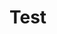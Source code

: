# Test

<div id="famous-trees-datalist" class="hh-data-list mt-4"></div>

<script>
  new HHDataList({
    colWidths: {
      fields: { value: 'narrow' },
      records: { value: 'medium' },
      tools: { value: 'narrow' }
    },
    confirm: confirm,
    contentMode: { value: 'value' },
    descriptions: { value: true },
    error: (title, detail) => { reportError(title, detail); },
    expand: { value: true },
    fieldDefinitions: {
      manage: [
        { fieldName: 'id', isChecked: false }, 
        { fieldName: 'name', isEditable: true }, 
        { fieldName: 'species',
          transform: (v) => ({ url: v.link, title: v.text }),
          transformer: (v) => ({ url: v.link, title: v.text }),
          display: { type: 'link' }
        }, 
        { fieldName: 'description', colWidth: 'wide', 
          display: { type: 'text', rows: 3 }
        }, 
        { fieldName: 'city' },
        { fieldName: 'country',
          transform: async (v) => (await HHDataList.get(`http://localhost:8081/api/devportals/v1/countries/${v}`)).data.name,
          transformer: async (v) => (await HHDataList.get(`http://localhost:8081/api/devportals/v1/countries/${v}`)).data.name
        },
        { fieldName: 'coordinates', 
          transform: (v) => ({ 
            url: `https://www.google.com/maps/search/?api=1&query=${v.lat},${v.long}`, 
            title: `${v.lat}, ${v.long}` 
          }),
          transformer: (v) => ({ 
            url: `https://www.google.com/maps/search/?api=1&query=${v.lat},${v.long}`, 
            title: `${v.lat}, ${v.long}` 
          }),
          display: { type: 'link' }
        }, 
        { fieldName: 'birthYear',
          transform: (v) => `${ (new Date().getFullYear() - v).toLocaleString() }`,
          transformer: (v) => `${ (new Date().getFullYear() - v).toLocaleString() }`
        }, 
        { fieldName: 'height', 
          transform: (v) => v > 0 ? Math.round(v * 0.3048) : 'Unknown',
          transformer: (v) => v > 0 ? Math.round(v * 0.3048) : 'Unknown'
        }, 
        { fieldName: 'links', 
          transform: (v) => {
            const a = [];
            for (let i of v) { a.push({ url: i.link, title: i.text }); }
            return a;
          },
          transformer: (v) => {
            const a = [];
            for (let i of v) { a.push({ url: i.link, title: i.text }); }
            return a;
          },
          display: { type: 'link' }
        }
      ],
      transform: [
        { label: 'ID', fieldNames: ['id'], isChecked: false }, 
        { label: 'Name', fieldNames: ['name'] }, 
        { label: 'Species', fieldNames: ['species'],
          transform: (v) => ({ url: v.link, title: v.text }),
          transformer: (v) => ({ url: v.link, title: v.text }),
          display: { type: 'link' }
        }, 
        { label: 'Description', fieldNames: ['description'], colWidth: 'wide', 
          display: { type: 'text', rows: 3 }
        }, 
        { label: 'Nearby City', fieldNames: ['city'] },
        { label: 'Country', fieldNames: ['country'],
          transform: async (v) => (await HHDataList.get(`http://localhost:8081/api/devportals/v1/countries/${v}`)).data.name,
          transformer: async (v) => (await HHDataList.get(`http://localhost:8081/api/devportals/v1/countries/${v}`)).data.name
        },
        { label: 'Coordinates', fieldNames: ['lat', 'long'], 
          transform: (v) => ({ 
            url: `https://www.google.com/maps/search/?api=1&query=${v.lat},${v.long}`, 
            title: `${v.lat}, ${v.long}` 
          }),
          transformer: (lat, long) => ({ 
            url: `https://www.google.com/maps/search/?api=1&query=${lat},${long}`, 
            title: `${lat}, ${long}` 
          }),
          display: { type: 'link' }
        }, 
        { label: 'Age (years)', fieldNames: ['birthYear'],
          transform: (v) => `${ (new Date().getFullYear() - v).toLocaleString() }`,
          transformer: (v) => `${ (new Date().getFullYear() - v).toLocaleString() }`
        }, 
        { label: 'Height (meters)', fieldNames: ['height'], 
          transform: (v) => v > 0 ? Math.round(v * 0.3048) : 'Unknown',
          transformer: (v) => v > 0 ? Math.round(v * 0.3048) : 'Unknown'
        }, 
        { label: 'Links', fieldNames: ['links'], 
          transform: (v) => {
            const a = [];
            for (let i of v) { a.push({ url: i.link, title: i.text }); }
            return a;
          },
          transformer: (v) => {
            const a = [];
            for (let i of v) { a.push({ url: i.link, title: i.text }); }
            return a;
          },
          display: { type: 'link' }
        }
      ]
    },
    id: 'famous-trees-datalist',
    info: (title, detail) => { reportInfo(title, detail); },
    number: { value: true },
    parity: { value: true },
    processMode: { },
    queryParams: {
      fields: { name: 'fields' },
      filter: { name: 'filter' },
      order: { name: 'order' },
      page: { name: 'page' },
      limit: { name: 'limit', choices: [1, 3, 5, 10, 15, 20, 50, 100], default: 1 }
    },
    recordIdField: 'id',
    recordTitle: { fields: ['name'], format: (f, r) => `${r[f[0]]}` },
    reporters: {
      fieldDefinitions: {  },
      queryParams: {  },
      requests: {  },
      theme: {  },
      themes: {  }
    },
    responseHelper: {
      record: (res) => res.data,
      records: (res) => res.data.records,
      numPages: (res, limit) => res.data.metadata.numTotalPages,
      numResponseRecords: (res) => res.data.metadata.numResponseRecords,
      numMatchedRecords: (res) => res.data.metadata.numFilteredRecords,
      numTotalRecords: (res) => res.data.metadata.numTotalRecords
    },
    small: { value: true },
    // themeDefinition: {
    //   name: 'silverberry', 
    //   hasTool: true,
    //   showTool: true
    // },
    uniformity: { value: true, fieldValue: 'No data' },
    url: `${getDomain()}/api/famous/v1/trees`
  });
</script>
